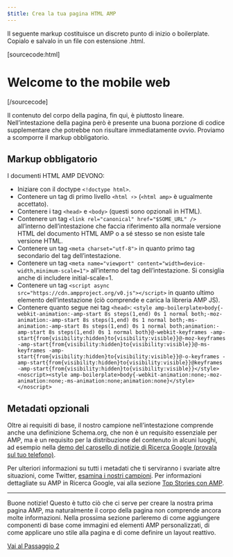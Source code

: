```yaml
---
$title: Crea la tua pagina HTML AMP
---
```


Il seguente markup costituisce un discreto punto di inizio o boilerplate.
Copialo e salvalo in un file con estensione .html.

[sourcecode:html]
<!doctype html>
<html amp lang="en">
  <head>
    <meta charset="utf-8">
    <title>Hello, AMPs</title>
    <link rel="canonical" href="http://example.ampproject.org/article-metadata.html" />
    <meta name="viewport" content="width=device-width,minimum-scale=1,initial-scale=1">
    <script type="application/ld+json">
      {
        "@context": "http://schema.org",
        "@type": "NewsArticle",
        "headline": "Open-source framework for publishing content",
        "datePublished": "2015-10-07T12:02:41Z",
        "image": [
          "logo.jpg"
        ]
      }
    </script>
    <style amp-boilerplate>body{-webkit-animation:-amp-start 8s steps(1,end) 0s 1 normal both;-moz-animation:-amp-start 8s steps(1,end) 0s 1 normal both;-ms-animation:-amp-start 8s steps(1,end) 0s 1 normal both;animation:-amp-start 8s steps(1,end) 0s 1 normal both}@-webkit-keyframes -amp-start{from{visibility:hidden}to{visibility:visible}}@-moz-keyframes -amp-start{from{visibility:hidden}to{visibility:visible}}@-ms-keyframes -amp-start{from{visibility:hidden}to{visibility:visible}}@-o-keyframes -amp-start{from{visibility:hidden}to{visibility:visible}}@keyframes -amp-start{from{visibility:hidden}to{visibility:visible}}</style><noscript><style amp-boilerplate>body{-webkit-animation:none;-moz-animation:none;-ms-animation:none;animation:none}</style></noscript>
    <script async src="https://cdn.ampproject.org/v0.js"></script>
  </head>
  <body>
    <h1>Welcome to the mobile web</h1>
  </body>
</html>
[/sourcecode]

Il contenuto del corpo della pagina, fin qui, è piuttosto lineare. Nell’intestazione della pagina però è presente una buona porzione di codice supplementare che potrebbe non risultare immediatamente ovvio. Proviamo a scomporre il markup obbligatorio.

## Markup obbligatorio

I documenti HTML AMP DEVONO:

  - Iniziare con il doctype `<!doctype html>`.
  - Contenere un tag di primo livello `<html ⚡>` (`<html amp>` è ugualmente accettato).
  - Contenere i tag `<head>` e `<body>` (questi sono opzionali in HTML).
  - Contenere un tag `<link rel="canonical" href="$SOME_URL" />` all’interno dell’intestazione che faccia riferimento alla normale versione HTML del documento HTML AMP o a sé stesso se non esiste tale versione HTML.
  - Contenere un tag `<meta charset="utf-8">` in quanto primo tag secondario del tag dell’intestazione.
  - Contenere un tag `<meta name="viewport" content="width=device-width,minimum-scale=1">` all’interno del tag dell’intestazione. Si consiglia anche di includere initial-scale=1.
  - Contenere un tag `<script async src="https://cdn.ampproject.org/v0.js"></script>` in quanto ultimo elemento dell’intestazione (ciò comprende e carica la libreria AMP JS).
  - Contenere quanto segue nei tag `<head>`:
    `<style amp-boilerplate>body{-webkit-animation:-amp-start 8s steps(1,end) 0s 1 normal both;-moz-animation:-amp-start 8s steps(1,end) 0s 1 normal both;-ms-animation:-amp-start 8s steps(1,end) 0s 1 normal both;animation:-amp-start 8s steps(1,end) 0s 1 normal both}@-webkit-keyframes -amp-start{from{visibility:hidden}to{visibility:visible}}@-moz-keyframes -amp-start{from{visibility:hidden}to{visibility:visible}}@-ms-keyframes -amp-start{from{visibility:hidden}to{visibility:visible}}@-o-keyframes -amp-start{from{visibility:hidden}to{visibility:visible}}@keyframes -amp-start{from{visibility:hidden}to{visibility:visible}}</style><noscript><style amp-boilerplate>body{-webkit-animation:none;-moz-animation:none;-ms-animation:none;animation:none}</style></noscript>`

## Metadati opzionali

Oltre ai requisiti di base, il nostro campione nell’intestazione comprende anche una definizione Schema.org, che non è un requisito essenziale per AMP, ma è un requisito per la distribuzione del contenuto in alcuni luoghi, ad esempio nella [demo del carosello di notizie di Ricerca Google (provala sul tuo telefono)](https://g.co/ampdemo).

Per ulteriori informazioni su tutti i metadati che ti serviranno i svariate altre situazioni, come Twitter, [esamina i nostri campioni](https://github.com/ampproject/amphtml/tree/master/examples/metadata-examples). Per informazioni dettagliate su AMP in Ricerca Google, vai alla sezione [Top Stories con AMP](https://developers.google.com/structured-data/carousels/top-stories).

<hr>

Buone notizie! Questo è tutto ciò che ci serve per creare la nostra prima pagina AMP, ma naturalmente il corpo della pagina non comprende ancora molte informazioni. Nella prossima sezione parleremo di come aggiungere componenti di base come immagini ed elementi AMP personalizzati, di come applicare uno stile alla pagina e di come definire un layout reattivo.

<a class="go-button button" href="/it/docs/tutorials/create/include_image.html">Vai al Passaggio 2</a>
